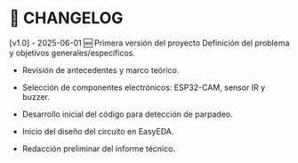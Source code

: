 # 📜 CHANGELOG

[v1.0] - 2025-06-01
🆕 Primera versión del proyecto
Definición del problema y objetivos generales/específicos.

- Revisión de antecedentes y marco teórico.

- Selección de componentes electrónicos: ESP32-CAM, sensor IR y buzzer.

- Desarrollo inicial del código para detección de parpadeo.

- Inicio del diseño del circuito en EasyEDA.

- Redacción preliminar del informe técnico.
